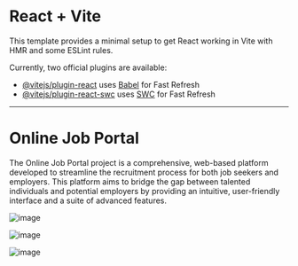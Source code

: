 # React + Vite

This template provides a minimal setup to get React working in Vite with HMR and some ESLint rules.

Currently, two official plugins are available:

- [@vitejs/plugin-react](https://github.com/vitejs/vite-plugin-react/blob/main/packages/plugin-react/README.md) uses [Babel](https://babeljs.io/) for Fast Refresh
- [@vitejs/plugin-react-swc](https://github.com/vitejs/vite-plugin-react-swc) uses [SWC](https://swc.rs/) for Fast Refresh

---

# Online Job Portal

The Online Job Portal project is a comprehensive, web-based platform developed to streamline the recruitment process for both job seekers and employers. This platform aims to bridge the gap between talented individuals and potential employers by providing an intuitive, user-friendly interface and a suite of advanced features.

![image](https://github.com/user-attachments/assets/a897cf75-0269-4b92-ad7b-435bc3916194)

![image](https://github.com/user-attachments/assets/cb3bb653-5b8e-4a9c-8952-08f6651b77db)

![image](https://github.com/user-attachments/assets/8136e2bf-685c-44b3-8091-9f8adb6a2b84)
